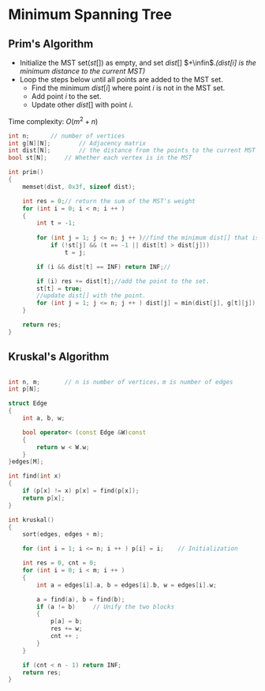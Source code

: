 # Minimum Spanning Tree
## Prim's Algorithm
- Initialize the MST set($st[]$) as empty, and set $dist[]$ $+\infin$.*(dist[i] is the minimum distance to the current MST)*
- Loop the steps below until all points are added to the MST set.
  - Find the minimum $dist[i]$ where point $i$ is not in the MST set.
  - Add point $i$ to the set.
  - Update other $dist[]$ with point $i$.



Time complexity: $O(m^2+n)$

```c++
int n;      // number of vertices
int g[N][N];        // Adjacency matrix
int dist[N];        // the distance from the points to the current MST
bool st[N];     // Whether each vertex is in the MST

int prim()
{
    memset(dist, 0x3f, sizeof dist);

    int res = 0;// return the sum of the MST's weight
    for (int i = 0; i < n; i ++ )
    {
        int t = -1;
        
        for (int j = 1; j <= n; j ++ )//find the minimum dist[] that is not in the MST set.
            if (!st[j] && (t == -1 || dist[t] > dist[j]))
                t = j;

        if (i && dist[t] == INF) return INF;//

        if (i) res += dist[t];//add the point to the set.
        st[t] = true;
        //update dist[] with the point.
        for (int j = 1; j <= n; j ++ ) dist[j] = min(dist[j], g[t][j]);
    }

    return res;
}

```

## Kruskal's Algorithm

```c++

int n, m;       // n is number of vertices，m is number of edges
int p[N];       

struct Edge     
{
    int a, b, w;

    bool operator< (const Edge &W)const
    {
        return w < W.w;
    }
}edges[M];

int find(int x)     
{
    if (p[x] != x) p[x] = find(p[x]);
    return p[x];
}

int kruskal()
{
    sort(edges, edges + m);

    for (int i = 1; i <= n; i ++ ) p[i] = i;    // Initialization

    int res = 0, cnt = 0;
    for (int i = 0; i < m; i ++ )
    {
        int a = edges[i].a, b = edges[i].b, w = edges[i].w;

        a = find(a), b = find(b);
        if (a != b)     // Unify the two blocks
        {
            p[a] = b;
            res += w;
            cnt ++ ;
        }
    }

    if (cnt < n - 1) return INF;
    return res;
}

```